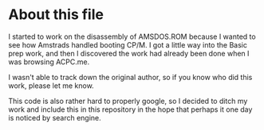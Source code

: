 # About this file

I started to work on the disassembly of AMSDOS.ROM because I wanted to see how
Amstrads handled booting CP/M. I got a little way into the Basic prep work, and
then I discovered the work had already been done when I was browsing ACPC.me.

I wasn't able to track down the original author, so if you know who did this work,
please let me know.

This code is also rather hard to properly google, so I decided to ditch my work and
include this in this repository in the hope that perhaps it one day is noticed by
search engine.

